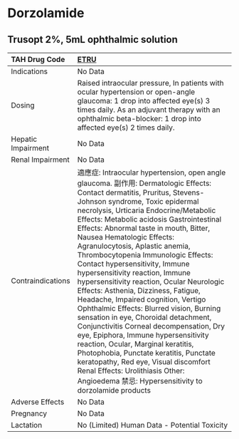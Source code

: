 # Dorzolamide

## Trusopt 2%, 5mL ophthalmic solution

| TAH Drug Code      | [ETRU](https://www.tahsda.org.tw/drugs/hissearch.php?drug_code=ETRU)                                                                                                                                                                                                                                                                                                                                                                                                                                                                                                                                                                                                                                                                                                                                                                                                                                                                                                              |
|:-------------------|:----------------------------------------------------------------------------------------------------------------------------------------------------------------------------------------------------------------------------------------------------------------------------------------------------------------------------------------------------------------------------------------------------------------------------------------------------------------------------------------------------------------------------------------------------------------------------------------------------------------------------------------------------------------------------------------------------------------------------------------------------------------------------------------------------------------------------------------------------------------------------------------------------------------------------------------------------------------------------------|
| Indications        | No Data                                                                                                                                                                                                                                                                                                                                                                                                                                                                                                                                                                                                                                                                                                                                                                                                                                                                                                                                                                           |
| Dosing             | Raised intraocular pressure, In patients with ocular hypertension or open-angle glaucoma: 1 drop into affected eye(s) 3 times daily. As an adjuvant therapy with an ophthalmic beta-blocker: 1 drop into affected eye(s) 2 times daily.                                                                                                                                                                                                                                                                                                                                                                                                                                                                                                                                                                                                                                                                                                                                           |
| Hepatic Impairment | No Data                                                                                                                                                                                                                                                                                                                                                                                                                                                                                                                                                                                                                                                                                                                                                                                                                                                                                                                                                                           |
| Renal Impairment   | No Data                                                                                                                                                                                                                                                                                                                                                                                                                                                                                                                                                                                                                                                                                                                                                                                                                                                                                                                                                                           |
| Contraindications  | 適應症: Intraocular hypertension, open angle glaucoma. 副作用: Dermatologic Effects: Contact dermatitis, Pruritus, Stevens-Johnson syndrome, Toxic epidermal necrolysis, Urticaria Endocrine/Metabolic Effects: Metabolic acidosis Gastrointestinal Effects: Abnormal taste in mouth, Bitter, Nausea Hematologic Effects: Agranulocytosis, Aplastic anemia, Thrombocytopenia Immunologic Effects: Contact hypersensitivity, Immune hypersensitivity reaction, Immune hypersensitivity reaction, Ocular Neurologic Effects: Asthenia, Dizziness, Fatigue, Headache, Impaired cognition, Vertigo Ophthalmic Effects: Blurred vision, Burning sensation in eye, Choroidal detachment, Conjunctivitis Corneal decompensation, Dry eye, Epiphora, Immune hypersensitivity reaction, Ocular, Marginal keratitis, Photophobia, Punctate keratitis, Punctate keratopathy, Red eye, Visual discomfort Renal Effects: Urolithiasis Other: Angioedema 禁忌: Hypersensitivity to dorzolamide products |
| Adverse Effects    | No Data                                                                                                                                                                                                                                                                                                                                                                                                                                                                                                                                                                                                                                                                                                                                                                                                                                                                                                                                                                           |
| Pregnancy          | No Data                                                                                                                                                                                                                                                                                                                                                                                                                                                                                                                                                                                                                                                                                                                                                                                                                                                                                                                                                                           |
| Lactation          | No (Limited) Human Data - Potential Toxicity                                                                                                                                                                                                                                                                                                                                                                                                                                                                                                                                                                                                                                                                                                                                                                                                                                                                                                                                      |


